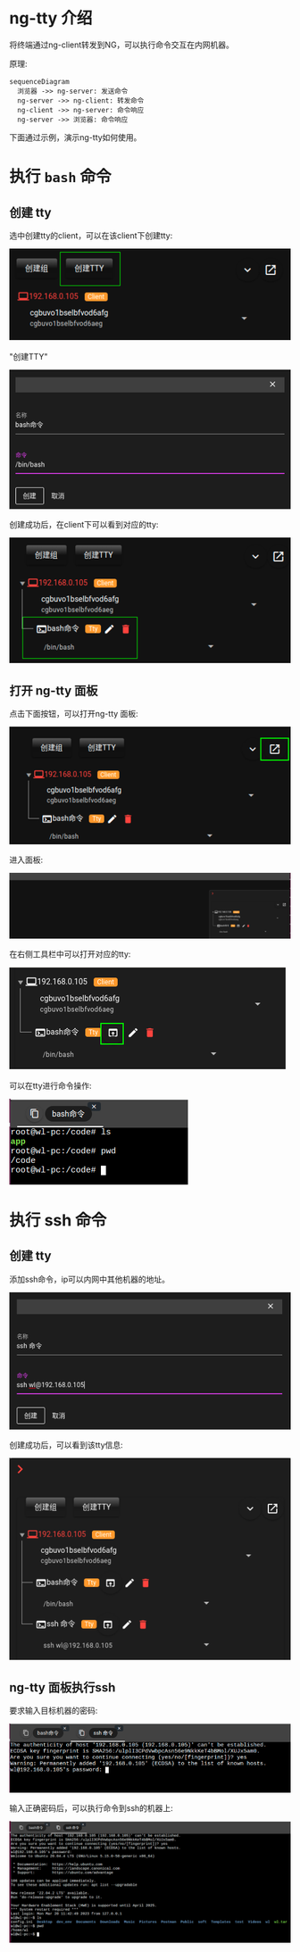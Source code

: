 # ng-tty 介绍

将终端通过ng-client转发到NG，可以执行命令交互在内网机器。

原理:

```mermaid
sequenceDiagram
  浏览器 ->> ng-server: 发送命令
  ng-server ->> ng-client: 转发命令
  ng-client ->> ng-server: 命令响应
  ng-server ->> 浏览器: 命令响应
```

下面通过示例，演示ng-tty如何使用。

# 执行 `bash` 命令

## 创建 tty

选中创建tty的client，可以在该client下创建tty:

![ng-tty_service_1.png](./images/ng-tty_service_1.png)

"创建TTY"

![ng-tty_service_2.png](./images/ng-tty_service_2.png)

创建成功后，在client下可以看到对应的tty:

![ng-tty_service_3.png](./images/ng-tty_service_3.png)

## 打开 ng-tty 面板

点击下面按钮，可以打开ng-tty 面板:

![ng-tty_service_4.png](./images/ng-tty_service_4.png)

进入面板:

![ng-tty_service_5.png](./images/ng-tty_service_5.png)

在右侧工具栏中可以打开对应的tty:

![ng-tty_service_6.png](./images/ng-tty_service_6.png)

可以在tty进行命令操作:

![ng-tty_service_7.png](./images/ng-tty_service_7.png)

# 执行 ssh 命令

## 创建 tty

添加ssh命令，ip可以内网中其他机器的地址。

![ng-tty_service_8.png](./images/ng-tty_service_8.png)

创建成功后，可以看到该tty信息:

![ng-tty_service_9.png](./images/ng-tty_service_9.png)

## ng-tty 面板执行ssh

要求输入目标机器的密码:

![ng-tty_service_10.png](./images/ng-tty_service_10.png)

输入正确密码后，可以执行命令到ssh的机器上:

![ng-tty_service_11.png](./images/ng-tty_service_11.png)
